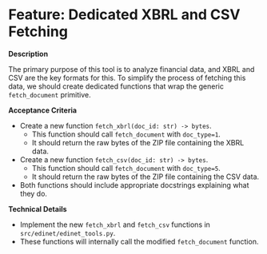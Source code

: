 # Feature: Dedicated XBRL and CSV Fetching

**Description**

The primary purpose of this tool is to analyze financial data, and XBRL and CSV are the key formats for this. To simplify the process of fetching this data, we should create dedicated functions that wrap the generic `fetch_document` primitive.

**Acceptance Criteria**

- Create a new function `fetch_xbrl(doc_id: str) -> bytes`.
  - This function should call `fetch_document` with `doc_type=1`.
  - It should return the raw bytes of the ZIP file containing the XBRL data.
- Create a new function `fetch_csv(doc_id: str) -> bytes`.
  - This function should call `fetch_document` with `doc_type=5`.
  - It should return the raw bytes of the ZIP file containing the CSV data.
- Both functions should include appropriate docstrings explaining what they do.

**Technical Details**

- Implement the new `fetch_xbrl` and `fetch_csv` functions in `src/edinet/edinet_tools.py`.
- These functions will internally call the modified `fetch_document` function.
